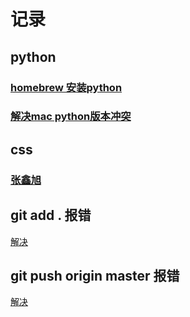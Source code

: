 # 记录

## python
### [homebrew 安装python](https://www.jianshu.com/p/7462a1f3f846)
### [解决mac python版本冲突](https://stringpiggy.hpd.io/mac-osx-python3-dual-install/)
## css
### [张鑫旭](https://www.zhangxinxu.com/)
## git add . 报错
[解决](https://blog.csdn.net/liereli/article/details/80824804)
## git push origin master 报错
[解决](https://www.jianshu.com/p/6707658a84bb)
